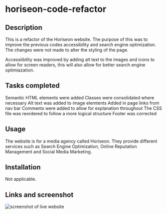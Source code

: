 # horiseon-code-refactor

## Description

This is a refactor of the Horiseon website. The purpose of this was to improve the previous codes accessibility and search engine optimization. The changes were not made to alter the styling of the page.

Accessiibility was improved by adding alt text to the images and icons to allow for screen readers, this will also allow for better search engine optimiazation.

## Tasks completed

Semantic HTML elements were added
Classes were consolidated where necessary
Alt text was added to image elemtents
Added in page links from nav bar
Comments were added to allow for explanation throughout
The CSS file was reordered to follow a more logical structure
Footer was corrected

## Usage

The website is for a media agency called Horiseon. They provide different services such as Search Engine Optimization, Online Reputation Management and Social Media Marketing.

## Installation

Not applicable.

## Links and screenshot

![screenshot of live website](../../../Downloads/screencapture-file-Users-jaynie-bootcamp-MODULE1-horiseon-code-refactor-index-html-2022-11-28-15_54_39.png "screenshot of the website")
